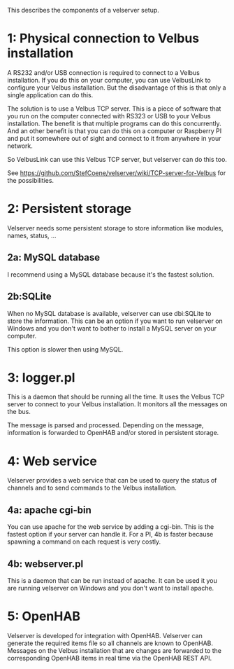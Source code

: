 This describes the components of a velserver setup.

# 1: Physical connection to Velbus installation
A RS232 and/or USB connection is required to connect to a Velbus installation. If you do this on your computer, you can use VelbusLink to configure your Velbus installation.
But the disadvantage of this is that only a single application can do this.

The solution is to use a Velbus TCP server. This is a piece of software that you run on the computer connected with RS323 or USB to your Velbus installation. The benefit is that multiple programs can do this concurrently.
And an other benefit is that you can do this on a computer or Raspberry PI and put it somewhere out of sight and connect to it from anywhere in your network. 

So VelbusLink can use this Velbus TCP server, but velserver can do this too.

See https://github.com/StefCoene/velserver/wiki/TCP-server-for-Velbus for the possibilities.

# 2: Persistent storage
Velserver needs some persistent storage to store information like modules, names, status, ...

## 2a: MySQL database
I recommend using a MySQL database because it's the fastest solution.

## 2b:SQLite
When no MySQL database is available, velserver can use dbi:SQLite to store the information.
This can be an option if you want to run velserver on Windows and you don't want to bother to install a MySQL server on your computer.

This option is slower then using MySQL.
 
# 3: logger.pl
This is a daemon that should be running all the time. It uses the Velbus TCP server to connect to your Velbus installation. It monitors all the messages on the bus.

The message is parsed and processed. Depending on the message, information is forwarded to OpenHAB and/or stored in persistent storage.

# 4: Web service
Velserver provides a web service that can be used to query the status of channels and to send commands to the Velbus installation.

## 4a: apache cgi-bin
You can use apache for the web service by adding a cgi-bin.
This is the fastest option if your server can handle it.
For a PI, 4b is faster because spawning a command on each request is very costly.

## 4b: webserver.pl
This is a daemon that can be run instead of apache. It can be used it you are running velserver on Windows and you don't want to install apache.

# 5: OpenHAB
Velserver is developed for integration with OpenHAB. Velserver can generate the required items file so all channels are known to OpenHAB.
Messages on the Velbus installation that are changes are forwarded to the corresponding OpenHAB items in real time via the OpenHAB REST API.
